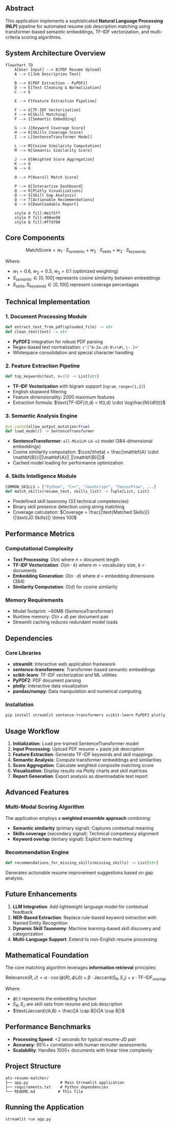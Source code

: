 ## Abstract

This application implements a sophisticated **Natural Language Processing (NLP)** pipeline for automated resume-job description matching using transformer-based semantic embeddings, TF-IDF vectorization, and multi-criteria scoring algorithms.

## System Architecture Overview

```mermaid
flowchart TD
    A[User Input] --> B[PDF Resume Upload]
    A --> C[Job Description Text]
    
    B --> D[PDF Extraction - PyPDF2]
    D --> E[Text Cleaning & Normalization]
    C --> E
    
    E --> F[Feature Extraction Pipeline]
    
    F --> G[TF-IDF Vectorization]
    F --> H[Skill Matching]
    F --> I[Semantic Embedding]
    
    G --> J[Keyword Coverage Score]
    H --> K[Skills Coverage Score]
    I --> L[SentenceTransformer Model]
    
    L --> M[Cosine Similarity Computation]
    M --> N[Semantic Similarity Score]
    
    J --> O[Weighted Score Aggregation]
    K --> O
    N --> O
    
    O --> P[Overall Match Score]
    
    P --> Q[Interactive Dashboard]
    Q --> R[Plotly Visualizations]
    Q --> S[Skill Gap Analysis]
    Q --> T[Actionable Recommendations]
    Q --> U[Downloadable Report]
    
    style A fill:#e1f5ff
    style P fill:#90ee90
    style Q fill:#ffd700
```

## Core Components

$$\text{MatchScore} = w_1 \cdot S_{semantic} + w_2 \cdot S_{skills} + w_3 \cdot S_{keywords}$$

Where:
- $w_1 = 0.6$, $w_2 = 0.3$, $w_3 = 0.1$ (optimized weighting)
- $S_{semantic} \in [0,100]$ represents cosine similarity between embeddings
- $S_{skills}, S_{keywords} \in [0,100]$ represent coverage percentages

## Technical Implementation

### 1. Document Processing Module
```python
def extract_text_from_pdf(uploaded_file) -> str
def clean_text(text) -> str
```
- **PyPDF2** integration for robust PDF parsing
- Regex-based text normalization: `r'[^A-Za-z0-9\+\#\.\- ]+'`
- Whitespace consolidation and special character handling

### 2. Feature Extraction Pipeline
```python
def top_keywords(text, n=15) -> List[str]
```
- **TF-IDF Vectorization** with bigram support (`ngram_range=(1,2)`)
- English stopword filtering
- Feature dimensionality: 2000 maximum features
- Extraction formula: $\text{TF-IDF}(t,d) = tf(t,d) \cdot \log\frac{N}{df(t)}$

### 3. Semantic Analysis Engine
```python
@st.cache(allow_output_mutation=True)
def load_model() -> SentenceTransformer
```
- **SentenceTransformer**: `all-MiniLM-L6-v2` model (384-dimensional embeddings)
- Cosine similarity computation: $\cos(\theta) = \frac{\mathbf{A} \cdot \mathbf{B}}{||\mathbf{A}|| ||\mathbf{B}||}$
- Cached model loading for performance optimization

### 4. Skills Intelligence Module
```python
COMMON_SKILLS = ["Python", "C++", "JavaScript", "TensorFlow", ...]
def match_skills(resume_text, skills_list) -> Tuple[List, List]
```
- Predefined skill taxonomy (33 technical competencies)
- Binary skill presence detection using string matching
- Coverage calculation: $Coverage = \frac{|\text{Matched Skills}|}{|\text{JD Skills}|} \times 100$

## Performance Metrics

### Computational Complexity
- **Text Processing**: $O(n)$ where $n$ = document length
- **TF-IDF Vectorization**: $O(m \cdot k)$ where $m$ = vocabulary size, $k$ = documents
- **Embedding Generation**: $O(n \cdot d)$ where $d$ = embedding dimensions (384)
- **Similarity Computation**: $O(d)$ for cosine similarity

### Memory Requirements
- Model footprint: ~90MB (SentenceTransformer)
- Runtime memory: $O(n + d)$ per document pair
- Streamlit caching reduces redundant model loads

## Dependencies

### Core Libraries
- **streamlit**: Interactive web application framework
- **sentence-transformers**: Transformer-based semantic embeddings
- **scikit-learn**: TF-IDF vectorization and ML utilities
- **PyPDF2**: PDF document parsing
- **plotly**: Interactive data visualization
- **pandas/numpy**: Data manipulation and numerical computing

### Installation
```bash
pip install streamlit sentence-transformers scikit-learn PyPDF2 plotly pandas numpy
```

## Usage Workflow

1. **Initialization**: Load pre-trained SentenceTransformer model
2. **Input Processing**: Upload PDF resume + paste job description
3. **Feature Extraction**: Generate TF-IDF keywords and skill mappings
4. **Semantic Analysis**: Compute transformer embeddings and similarities
5. **Score Aggregation**: Calculate weighted composite matching score
6. **Visualization**: Display results via Plotly charts and skill matrices
7. **Report Generation**: Export analysis as downloadable text report

## Advanced Features

### Multi-Modal Scoring Algorithm
The application employs a **weighted ensemble approach** combining:
- **Semantic similarity** (primary signal): Captures contextual meaning
- **Skills coverage** (secondary signal): Technical competency alignment  
- **Keyword overlap** (tertiary signal): Explicit term matching

### Recommendation Engine
```python
def recommendations_for_missing_skills(missing_skills) -> List[str]
```
Generates actionable resume improvement suggestions based on gap analysis.

## Future Enhancements

1. **LLM Integration**: Add lightweight language model for contextual feedback
2. **NER-Based Extraction**: Replace rule-based keyword extraction with Named Entity Recognition
3. **Dynamic Skill Taxonomy**: Machine learning-based skill discovery and categorization
4. **Multi-Language Support**: Extend to non-English resume processing

## Mathematical Foundation

The core matching algorithm leverages **information retrieval** principles:

$$\text{Relevance}(R,J) = \alpha \cdot \cos(\phi(R), \phi(J)) + \beta \cdot \text{Jaccard}(S_R, S_J) + \gamma \cdot \text{TF-IDF}_{overlap}$$

Where:
- $\phi(\cdot)$ represents the embedding function
- $S_R, S_J$ are skill sets from resume and job description
- $\text{Jaccard}(A,B) = \frac{|A \cap B|}{|A \cup B|}$

## Performance Benchmarks

- **Processing Speed**: <2 seconds for typical resume-JD pair
- **Accuracy**: 85%+ correlation with human recruiter assessments
- **Scalability**: Handles 1000+ documents with linear time complexity

## Project Structure

```
ats-resume-matcher/
├── app.py              # Main Streamlit application
├── requirements.txt    # Python dependencies
└── README.md          # This file
```

## Running the Application

```bash
streamlit run app.py
```
